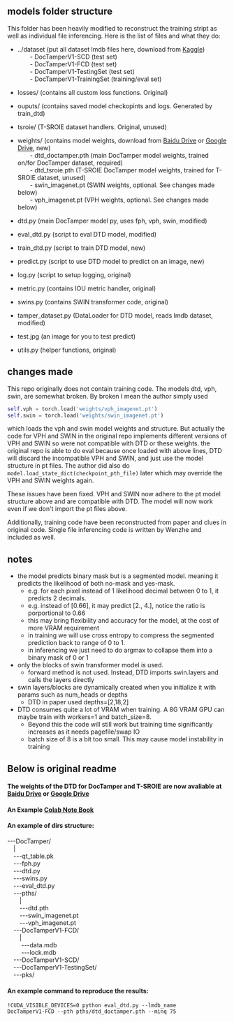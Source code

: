## models folder structure

This folder has been heavily modified to reconstruct the training stript as well as individual file inferencing. Here is the list of files and what they do:

-   ../dataset (put all dataset lmdb files here, download from [Kaggle](https://www.kaggle.com/datasets/dinmkeljiame/doctamper/data))<br>
    &emsp;&emsp;- DocTamperV1-SCD (test set)<br>
    &emsp;&emsp;- DocTamperV1-FCD (test set)<br>
    &emsp;&emsp;- DocTamperV1-TestingSet (test set)<br>
    &emsp;&emsp;- DocTamperV1-TrainingSet (training/eval set)<br>

-   losses/ (contains all custom loss functions. Original)
-   ouputs/ (contains saved model checkopints and logs. Generated by train_dtd)
-   tsroie/ (T-SROIE dataset handlers. Original, unused)
-   weights/ (contains model weights, download from [Baidu Drive](https://pan.baidu.com/s/166A9pentu3mwewY-79qHKg?pwd=vmhb) or [Google Drive](https://drive.google.com/drive/folders/11Ep8PJIrlIveudQaRulDOBENHGqw762a?usp=sharing), new)<br>
    &emsp;&emsp;- dtd_doctamper.pth (main DocTamper model weights, trained on/for DocTamper dataset, required)<br>
    &emsp;&emsp;- dtd_tsroie.pth (T-SROIE DocTamper model weights, trained for T-SROIE dataset, unused)<br>
    &emsp;&emsp;- swin_imagenet.pt (SWIN weights, optional. See changes made below)<br>
    &emsp;&emsp;- vph_imagenet.pt (VPH weights, optional. See changes made below)<br>
-   dtd.py (main DocTamper model py, uses fph, vph, swin, modified)
-   eval_dtd.py (script to eval DTD model, modified)
-   train_dtd.py (script to train DTD model, new)
-   predict.py (script to use DTD model to predict on an image, new)
-   log.py (script to setup logging, original)
-   metric.py (contains IOU metric handler, original)
-   swins.py (contains SWIN transformer code, original)
-   tamper_dataset.py (DataLoader for DTD model, reads lmdb dataset, modified)
-   test.jpg (an image for you to test predict)
-   utils.py (helper functions, original)

## changes made

This repo originally does not contain training code. The models dtd, vph, swin, are somewhat broken.
By broken I mean the author simply used

```python
self.vph = torch.load('weights/vph_imagenet.pt')
self.swin = torch.load('weights/swin_imagenet.pt')
```

which loads the vph and swin model weights and structure.
But actually the code for VPH and SWIN in the original repo implements different versions of VPH and SWIN so were not compatible with DTD or these weights.
the original repo is able to do eval because once loaded with above lines, DTD will discard the incompatible VPH and SWIN, and just use the model structure in pt files.
The author did also do `model.load_state_dict(checkpoint_pth_file)` later which may override the VPH and SWIN weights again.

These issues have been fixed. VPH and SWIN now adhere to the pt model structure above and are compatible with DTD.
The model will now work even if we don't import the pt files above.

Additionally, training code have been reconstructed from paper and clues in original code.
Single file inferencing code is written by Wenzhe and included as well.

## notes

-   the model predicts binary mask but is a segmented model. meaning it predicts the likelihood of both no-mask and yes-mask.
    -   e.g. for each pixel instead of 1 likelihood decimal between 0 to 1, it predicts 2 decimals.
    -   e.g. instead of [0.66], it may predict [2., 4.], notice the ratio is porportional to 0.66
    -   this may bring flexibility and accuracy for the model, at the cost of more VRAM requirement
    -   in training we will use cross entropy to compress the segmented prediction back to range of 0 to 1.
    -   in inferencing we just need to do argmax to collapse them into a binary mask of 0 or 1
-   only the blocks of swin transformer model is used.
    -   forward method is not used. Instead, DTD imports swin.layers and calls the layers directly
-   swin layers/blocks are dynamically created when you initialize it with params such as num_heads or depths
    -   DTD in paper used depths=[2,18,2]
-   DTD consumes quite a lot of VRAM when training. A 8G VRAM GPU can maybe train with workers=1 and batch_size=8.
    -   Beyond this the code will still work but training time significantly increases as it needs pagefile/swap IO
    -   batch size of 8 is a bit too small. This may cause model instability in training

## Below is original readme

#### The weights of the DTD for DocTamper and T-SROIE are now avaliable at [Baidu Drive](https://pan.baidu.com/s/166A9pentu3mwewY-79qHKg?pwd=vmhb) or [Google Drive](https://drive.google.com/drive/folders/11Ep8PJIrlIveudQaRulDOBENHGqw762a?usp=sharing) <Br/>

#### An Example [Colab Note Book](https://colab.research.google.com/drive/1rWaSKy2Rsy5welyvj6FbzF01o2zv8ips?usp=sharing) <Br/>

#### An example of dirs structure: <Br/>

---DocTamper/ <Br/>
&emsp;| <Br/>
&emsp;---qt_table.pk <Br/>
&emsp;---fph.py <Br/>
&emsp;---dtd.py <Br/>
&emsp;---swins.py <Br/>
&emsp;---eval_dtd.py <Br/>
&emsp;---pths/ <Br/>
&emsp;&emsp;| <Br/>
&emsp;&emsp;---dtd.pth <Br/>
&emsp;&emsp;---swin_imagenet.pt <Br/>
&emsp;&emsp;---vph_imagenet.pt <Br/>
&emsp;---DocTamperV1-FCD/ <Br/>
&emsp;&emsp;| <Br/>
&emsp;&emsp; ---data.mdb <Br/>
&emsp;&emsp; ---lock.mdb <Br/>
&emsp;---DocTamperV1-SCD/ <Br/>
&emsp;---DocTamperV1-TestingSet/ <Br/>
&emsp;---pks/ <Br/>

#### An example command to reproduce the results: <Br/>

<code>!CUDA_VISIBLE_DEVICES=0 python eval_dtd.py --lmdb_name DocTamperV1-FCD --pth pths/dtd_doctamper.pth --minq 75</code> <Br/> <Br/> <Br/>
